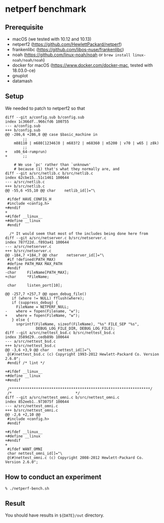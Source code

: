 # netperf benchmark

## Prerequisite
- macOS (we tested with 10.12 and 10.13)
- netperf2 (https://github.com/HewlettPackard/netperf)
- frankenlibc (https://github.com/libos-nuse/frankenlibc)
- noah (https://github.com/linux-noah/noah or `brew install linux-noah/noah/noah`)
- docker for macOS (https://www.docker.com/docker-mac, tested with 18.03.0-ce)
- gnuplot
- datamash

## Setup

We needed to patch to netperf2 so that 
```
diff --git a/config.sub b/config.sub
index 1c366df..966cfd6 100755
--- a/config.sub
+++ b/config.sub
@@ -286,6 +286,8 @@ case $basic_machine in
 		;;
 	m88110 | m680[12346]0 | m683?2 | m68360 | m5200 | v70 | w65 | z8k)
 		;;
+	x86_64-rumprun)
+		;;
 
 	# We use `pc' rather than `unknown'
 	# because (1) that's what they normally are, and
diff --git a/src/netlib.c b/src/netlib.c
index 62cbe15..51c1461 100644
--- a/src/netlib.c
+++ b/src/netlib.c
@@ -55,6 +55,10 @@ char    netlib_id[]="\
 
 #ifdef HAVE_CONFIG_H
 #include <config.h>
+#endif
+
+#ifdef __linux__
+#define __linux
 #endif
 
  /* It would seem that most of the includes being done here from
diff --git a/src/netserver.c b/src/netserver.c
index 787f22d..f893a41 100644
--- a/src/netserver.c
+++ b/src/netserver.c
@@ -184,7 +184,7 @@ char	netserver_id[]="\
 #if !defined(PATH_MAX)
 #define PATH_MAX MAX_PATH
 #endif
-char     FileName[PATH_MAX];
+char     *FileName;
 
 char     listen_port[10];
 
@@ -257,7 +257,7 @@ open_debug_file()
   if (where != NULL) fflush(where);
   if (suppress_debug) {
     FileName = NETPERF_NULL;
-    where = fopen(Filename, "w");
+    where = fopen(FileName, "w");
   } else {
     snprintf(FileName, sizeof(FileName), "%s" FILE_SEP "%s",
              DEBUG_LOG_FILE_DIR, DEBUG_LOG_FILE);
diff --git a/src/nettest_bsd.c b/src/nettest_bsd.c
index 3589d29..cedb89b 100644
--- a/src/nettest_bsd.c
+++ b/src/nettest_bsd.c
@@ -3,6 +3,9 @@ char	nettest_id[]="\
 @(#)nettest_bsd.c (c) Copyright 1993-2012 Hewlett-Packard Co. Version 2.6.0";
 #endif /* lint */
 
+#ifdef __linux__
+#define __linux
+#endif
 
 /****************************************************************/
 /*								*/
diff --git a/src/nettest_omni.c b/src/nettest_omni.c
index 852eeb1..973075f 100644
--- a/src/nettest_omni.c
+++ b/src/nettest_omni.c
@@ -2,6 +2,10 @@
 #include <config.h>
 #endif
 
+#ifdef __linux__
+#define __linux
+#endif
+
 #ifdef WANT_OMNI
 char nettest_omni_id[]="\
 @(#)nettest_omni.c (c) Copyright 2008-2012 Hewlett-Packard Co. Version 2.6.0";

```

## How to conduct an experiment

```
% ./netperf-bench.sh
```

## Result

You should have results in `${DATE}/out` directory.

